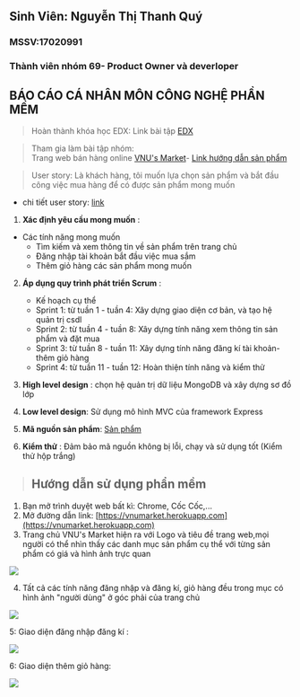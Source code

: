 ## Sinh Viên: Nguyễn Thị Thanh Quý
### MSSV:17020991

### Thành viên nhóm 69- Product Owner và deverloper

## BÁO CÁO CÁ NHÂN MÔN CÔNG NGHỆ PHẦN MỀM

> Hoàn thành khóa học EDX:
  Link bài tập [EDX](https://github.com/tranthiensonuet/INT2208-8-2019/blob/master/NguyenThiThanhQuy/SoftEng1x.jpg)

> Tham gia làm bài tập nhóm:  
  Trang web bán hàng online [VNU's Market](https://vnumarket.herokuapp.com)- [Link hướng dẫn sản phẩm](https://github.com/tranthiensonuet/INT2208-8-2019/tree/master/nhom-69)
  
  > User story: Là khách hàng, tôi muốn lựa chọn sản phẩm và bắt đầu công việc mua hàng để có được sản phẩm mong muốn 
  * chi tiết user story: [link](https://github.com/truonganhhoang/INT2208-8-2019/issues/138)
  
  1. **Xác định yêu cầu mong muốn** :
  * Các tính năng mong muốn
    + Tìm kiếm và xem thông tin về sản phẩm trên trang chủ
    + Đăng nhập tài khoản bắt đầu việc mua sắm
    + Thêm giỏ hàng các sản phẩm mong muốn
    
  2. **Áp dụng quy trình phát triển Scrum** : 
     * Kế hoạch cụ thể
      + Sprint 1: từ tuần 1 - tuần 4: Xây dựng giao diện cơ bản, và tạo hệ quản trị csdl
      + Sprint 2: từ tuần 4 - tuần 8: Xây dựng tính năng xem thông tin sản phẩm và đặt mua
      + Sprint 3: từ tuần 8 - tuần 11: Xây dựng tính năng đăng kí tài khoản- thêm giỏ hàng
      + Sprint 4: từ tuần 11 - tuần 12: Hoàn thiện tính năng và kiểm thử
      
   3. **High level design** :  chọn hệ quản trị dữ liệu MongoDB và xây dựng sơ đồ lớp 
   4. **Low level design**:  Sử dụng mô hình MVC của framework Express
   5. **Mã nguồn sản phẩm**: [Sản phẩm](https://github.com/tranthiensonuet/INT2208-8-2019/tree/master/nhom-69/UETMaket)
   6. **Kiểm thử** : Đảm bảo mã nguồn không bị lỗi, chạy và sử dụng tốt (Kiểm thử hộp trắng)
   
   
  > ## Hướng dẫn sử dụng phẩn mềm
  
  1. Bạn mở trình duyệt web bất kì: Chrome, Cốc Cốc,...
  2. Mở đường dẫn link: [https://vnumarket.herokuapp.com](https://vnumarket.herokuapp.com)
  3. Trang chủ VNU's Market hiện ra với Logo và tiêu đề trang web,mọi người có thể nhìn thấy các danh mục sản phẩm cụ thể với từng sản phẩm có giá và hình ảnh trực quan
  <img src="https://i.imgur.com/IlA8wYx.png">
  
  4. Tất cả các tính năng đăng nhập và đăng kí, giỏ hàng đều trong mục có hình ảnh "người dùng" ở góc phải của trang chủ
  <img src="https://i.imgur.com/2XugggP.png">
  
  5: Giao diện đăng nhập đăng kí :
  
  <img src="https://i.imgur.com/gofa67H.png">
  
  6: Giao diện thêm giỏ hàng:
  
  <img src="https://i.imgur.com/oOiQZZt.png">
  
  
  
  
  
   
 
  


